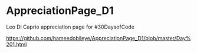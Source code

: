 # AppreciationPage_D1
Leo Di Caprio appreciation page for #30DaysofCode

https://github.com/hameedobileye/AppreciationPage_D1/blob/master/Day%201.html
